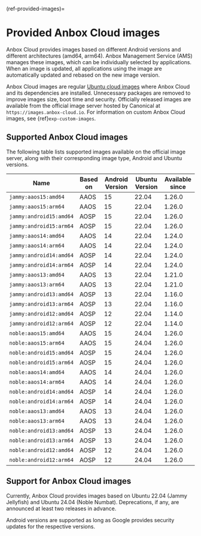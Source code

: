 (ref-provided-images)=
# Provided Anbox Cloud images

Anbox Cloud provides images based on different Android versions and different architectures (amd64, arm64). Anbox Management Service (AMS) manages these images, which can be individually selected by applications. When an image is updated, all applications using the image are automatically updated and rebased on the new image version.

Anbox Cloud images are regular [Ubuntu cloud images](https://cloud-images.ubuntu.com/) where Anbox Cloud and its dependencies are installed. Unnecessary packages are removed to improve images size, boot time and security. Officially released images are available from the official image server hosted by Canonical at `https://images.anbox-cloud.io`. For information on custom Anbox Cloud images, see {ref}`exp-custom-images`.

## Supported Anbox Cloud images

The following table lists supported images available on the official image server, along with their corresponding image type, Android and Ubuntu versions.

| Name                        | Based on | Android Version | Ubuntu Version | Available since |
|-----------------------------|----------|-----------------|----------------|---------------|
| `jammy:aaos15:amd64`        | AAOS     | 15              | 22.04          | 1.26.0 |
| `jammy:aaos15:arm64`        | AAOS     | 15              | 22.04          | 1.26.0 |
| `jammy:android15:amd64`     | AOSP     | 15              | 22.04          | 1.26.0 |
| `jammy:android15:arm64`     | AOSP     | 15              | 22.04          | 1.26.0 |
| `jammy:aaos14:amd64`        | AAOS     | 14              | 22.04          | 1.24.0 |
| `jammy:aaos14:arm64`        | AAOS     | 14              | 22.04          | 1.24.0 |
| `jammy:android14:amd64`     | AOSP     | 14              | 22.04          | 1.24.0 |
| `jammy:android14:arm64`     | AOSP     | 14              | 22.04          | 1.24.0 |
| `jammy:aaos13:amd64`        | AAOS     | 13              | 22.04          | 1.21.0 |
| `jammy:aaos13:arm64`        | AAOS     | 13              | 22.04          | 1.21.0 |
| `jammy:android13:amd64`     | AOSP     | 13              | 22.04          | 1.16.0 |
| `jammy:android13:arm64`     | AOSP     | 13              | 22.04          | 1.16.0 |
| `jammy:android12:amd64`     | AOSP     | 12              | 22.04          | 1.14.0 |
| `jammy:android12:arm64`     | AOSP     | 12              | 22.04          | 1.14.0 |
| `noble:aaos15:amd64`        | AAOS     | 15              | 24.04          | 1.26.0 |
| `noble:aaos15:arm64`        | AAOS     | 15              | 24.04          | 1.26.0 |
| `noble:android15:amd64`     | AOSP     | 15              | 24.04          | 1.26.0 |
| `noble:android15:arm64`     | AOSP     | 15              | 24.04          | 1.26.0 |
| `noble:aaos14:amd64`        | AAOS     | 14              | 24.04          | 1.26.0 |
| `noble:aaos14:arm64`        | AAOS     | 14              | 24.04          | 1.26.0 |
| `noble:android14:amd64`     | AOSP     | 14              | 24.04          | 1.26.0 |
| `noble:android14:arm64`     | AOSP     | 14              | 24.04          | 1.26.0 |
| `noble:aaos13:amd64`        | AAOS     | 13              | 24.04          | 1.26.0 |
| `noble:aaos13:arm64`        | AAOS     | 13              | 24.04          | 1.26.0 |
| `noble:android13:amd64`     | AOSP     | 13              | 24.04          | 1.26.0 |
| `noble:android13:arm64`     | AOSP     | 13              | 24.04          | 1.26.0 |
| `noble:android12:amd64`     | AOSP     | 12              | 24.04          | 1.26.0 |
| `noble:android12:arm64`     | AOSP     | 12              | 24.04          | 1.26.0 |

## Support for Anbox Cloud images

Currently, Anbox Cloud provides images based on Ubuntu 22.04 (Jammy Jellyfish) and Ubuntu 24.04 (Noble Numbat). Deprecations, if any, are announced at least two releases in advance.

Android versions are supported as long as Google provides security updates for the respective versions.
